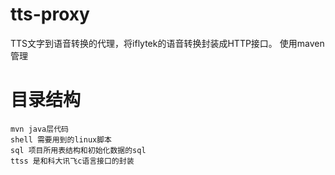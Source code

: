 # tts-proxy
TTS文字到语音转换的代理，将iflytek的语音转换封装成HTTP接口。
使用maven管理

# 目录结构
    mvn java层代码
    shell 需要用到的linux脚本
    sql 项目所用表结构和初始化数据的sql
    ttss 是和科大讯飞c语言接口的封装

